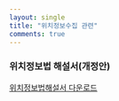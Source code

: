 ```yaml
---
layout: single
title: "위치정보수집 관련"
comments: true
---
```


### 위치정보법 해설서(개정안)
<a href="../_file/location_explanation.pdf">위치정보법해설서 다운로드</a>

